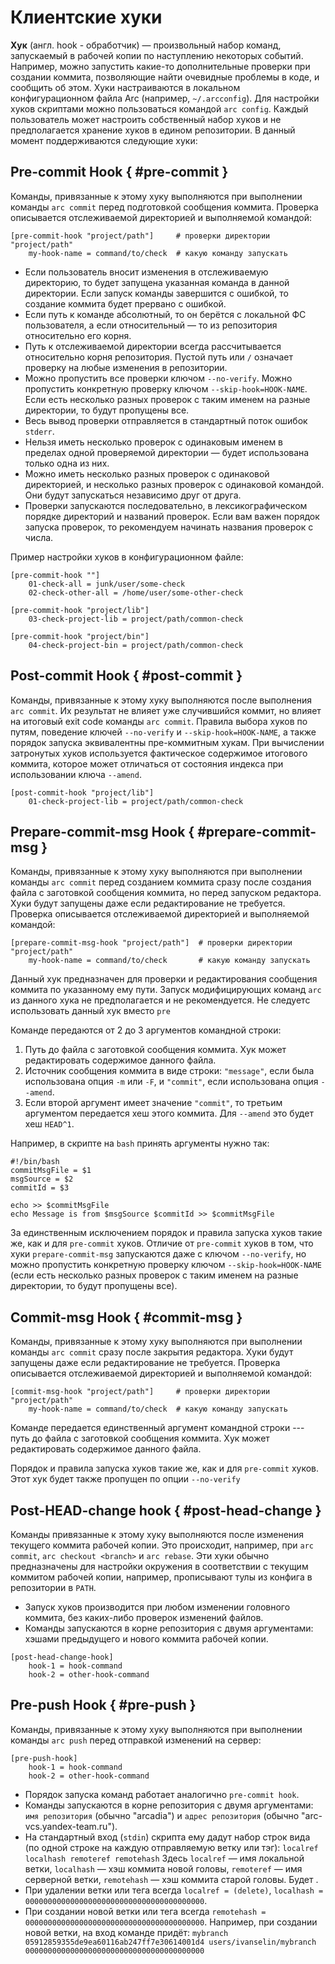# Клиентские хуки

**Хук** (англ. hook - обработчик) — произвольный набор команд, запускаемый в рабочей копии по наступлению некоторых событий. Например, можно запустить какие-то дополнительные проверки при создании коммита, позволяющие найти очевидные проблемы в коде, и сообщить об этом. Хуки настраиваются в локальном конфигурационном файла Arc (например, `~/.arcconfig`). Для настройки хуков скриптами можно пользоваться командой `arc config`. Каждый пользователь может настроить собственный набор хуков и не предполагается хранение хуков в едином репозитории. В данный момент поддерживаются следующие хуки:

## Pre-commit Hook { #pre-commit }

Команды, привязанные к этому хуку выполняются при выполнении команды `arc commit` перед подготовкой сообщения коммита.
Проверка описывается отслеживаемой директорией и выполняемой командой:

```
[pre-commit-hook "project/path"]     # проверки директории "project/path"
    my-hook-name = command/to/check  # какую команду запускать
```

* Если пользователь вносит изменения в отслеживаемую директорию, то будет запущена указанная команда в данной директории. Если запуск команды завершится с ошибкой, то создание коммита будет прервано с ошибкой.
* Если путь к команде абсолютный, то он берётся с локальной ФС пользователя, а если относительный — то из репозитория относительно его корня.
* Путь к отслеживаемой директории всегда рассчитывается относительно корня репозитория. Пустой путь или `/` означает проверку на любые изменения в репозитории.
* Можно пропустить все проверки ключом `--no-verify`. Можно пропустить конкретную проверку ключом `--skip-hook=HOOK-NAME`. Если есть несколько разных проверок с таким именем на разные директории, то будут пропущены все.
* Весь вывод проверки отправляется в стандартный поток ошибок `stderr`.
* Нельзя иметь несколько проверок с одинаковым именем в пределах одной проверяемой директории — будет использована только одна из них.
* Можно иметь несколько разных проверок с одинаковой директорией, и несколько разных проверок с одинаковой командой. Они будут запускаться независимо друг от друга.
* Проверки запускаются последовательно, в лексикографическом порядке директорий и названий проверок. Если вам важен порядок запуска проверок, то рекомендуем начинать названия проверок с числа.

Пример настройки хуков в конфигурационном файле:

```
[pre-commit-hook ""]
    01-check-all = junk/user/some-check
    02-check-other-all = /home/user/some-other-check

[pre-commit-hook "project/lib"]
    03-check-project-lib = project/path/common-check

[pre-commit-hook "project/bin"]
    04-check-project-bin = project/path/common-check
```

## Post-commit Hook { #post-commit }

Команды, привязанные к этому хуку выполняются после выполнения `arc commit`. Их результат не влияет уже случившийся коммит, но влияет на итоговый exit code команды `arc commit`. Правила выбора хуков по путям, поведение ключей `--no-verify` и `--skip-hook=HOOK-NAME`, а также порядок запуска эквивалентны пре-коммитным хукам. При вычислении затронутых хуков используется фактическое содержимое итогового коммита, которое может отличаться от состояния индекса при использовании ключа `--amend`.

```
[post-commit-hook "project/lib"]
    01-check-project-lib = project/path/common-check
```


## Prepare-commit-msg Hook { #prepare-commit-msg }

Команды, привязанные к этому хуку выполняются при выполнении команды `arc commit`
перед созданием коммита сразу после создания файла с заготовкой сообщения коммита,
но перед запуском редактора.
Хуки будут запущены даже если редактирование не требуется.
Проверка описывается отслеживаемой директорией и выполняемой командой:

```
[prepare-commit-msg-hook "project/path"]  # проверки директории "project/path"
    my-hook-name = command/to/check       # какую команду запускать
```

Данный хук предназначен для проверки и редактирования сообщения коммита по указанному ему пути.
Запуск модифицирующих команд `arc` из данного хука не предполагается и не рекомендуется.
Не следуетс использовать данный хук вместо `pre`

Команде передаются от 2 до 3 аргументов командной строки:
1. Путь до файла с заготовкой сообщения коммита.
   Хук может редактировать содержимое данного файла.
2. Источник сообщения коммита в виде строки:
   `"message"`, если была использована опция `-m` или `-F`,
   и `"commit"`, если использована опция `--amend`.
3. Если второй аргумент имеет значение `"commit"`,
   то третьим аргументом передается хеш этого коммита.
   Для `--amend` это будет хеш `HEAD^1`.

Например, в скрипте на `bash` принять аргументы нужно так:

```shell
#!/bin/bash
commitMsgFile = $1
msgSource = $2
commitId = $3

echo >> $commitMsgFile
echo Message is from $msgSource $commitId >> $commitMsgFile
```

За единственным исключением порядок и правила запуска хуков такие же,
как и для `pre-commit` хуков.
Отличие от `pre-commit` хуков в том, что хуки `prepare-commit-msg` запускаются даже с ключом `--no-verify`,
но можно пропустить конкретную проверку ключом `--skip-hook=HOOK-NAME`
(если есть несколько разных проверок с таким именем на разные директории, то будут пропущены все).

## Commit-msg Hook { #commit-msg }

Команды, привязанные к этому хуку выполняются при выполнении команды `arc commit` сразу после закрытия редактора.
Хуки будут запущены даже если редактирование не требуется.
Проверка описывается отслеживаемой директорией и выполняемой командой:

```
[commit-msg-hook "project/path"]     # проверки директории "project/path"
    my-hook-name = command/to/check  # какую команду запускать
```

Команде передается единственный аргумент командной строки --- путь до файла с заготовкой сообщения коммита. Хук может редактировать содержимое данного файла.

Порядок и правила запуска хуков такие же, как и для `pre-commit` хуков.
Этот хук будет также пропущен по опции `--no-verify`

## Post-HEAD-change hook { #post-head-change }

Команды привязанные к этому хуку выполняются после изменения текущего коммита рабочей копии. Это происходит, например, при `arc commit`, `arc checkout <branch>` и `arc rebase`. Эти хуки обычно предназначены для настройки окружения в соответствии с текущим коммитом рабочей копии, например, прописывают тулы из конфига в репозитории в `PATH`.

* Запуск хуков производится при любом изменении головного коммита, без каких-либо проверок изменений файлов.
* Команды запускаются в корне репозитория с двумя аргументами: хэшами предыдущего и нового коммита рабочей копии.

```
[post-head-change-hook]
    hook-1 = hook-command
    hook-2 = other-hook-command
```

## Pre-push Hook { #pre-push }

Команды, привязанные к этому хуку выполняются при выполнении команды `arc push` перед отправкой изменений на сервер:
```
[pre-push-hook]
    hook-1 = hook-command
    hook-2 = other-hook-command
```

* Порядок запуска команд работает аналогично `pre-commit hook`.
* Команды запускаются в корне репозитория с двумя аргументами: `имя репозитория` (обычно "arcadia") и `адрес репозитория` (обычно "arc-vcs.yandex-team.ru").
* На стандартный вход (`stdin`) скрипта ему дадут набор строк вида (по одной строке на каждую отправляемую ветку или тэг):
    `localref localhash remoteref remotehash`
    Здесь `localref` — имя локальной ветки, `localhash` — хэш коммита новой головы, `remoteref` — имя серверной ветки, `remotehash` — хэш коммита старой головы. Будет .
* При удалении ветки или тега всегда `localref = (delete)`, `localhash = 0000000000000000000000000000000000000000`.
* При создании новой ветки или тега всегда `remotehash = 0000000000000000000000000000000000000000`. Например, при создании новой ветки, на вход команде придёт: `mybranch 05912859355de9ea60116ab247ff7e30614001d4 users/ivanselin/mybranch 0000000000000000000000000000000000000000`
